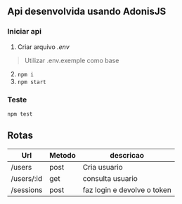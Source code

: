 ## Api desenvolvida usando AdonisJS

### Iniciar api
 
1. Criar arquivo *.env*
  
  > Utilizar .env.exemple como base 

2. `npm i`
3. `npm start`

### Teste
 `npm test`

 ## Rotas

 | Url | Metodo | descricao |
 |--|--|--|
 | /users | post | Cria usuario |
 | /users/:id | get | consulta usuario |
 | /sessions | post | faz login e devolve o token |
